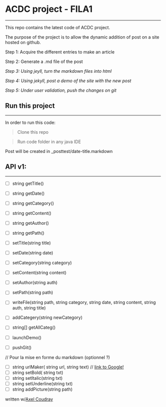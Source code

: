 # ACDC project - FILA1
***

This repo contains the latest code of ACDC project.


The purpose of the project is to allow the dynamic addition of post on a site hosted on github.

Step 1: Acquire the different entries to make an article

Step 2: Generate a .md file of the post

*Step 3: Using jeyll, turn the markdown files into html*

*Step 4: Using jekyll, post a demo of the site with the new post*

*Step 5: Under user validation, push the changes on git*

## Run this project
***

In order to run this code:

> Clone this repo

> Run code folder in any java IDE

Post will be created in _posttest/date-title.markdown


## API v1:
***

- [ ] string getTitle()
- [ ] string getDate()
- [ ] string getCategory()
- [ ] string getContent()
- [ ] string getAuthor()
- [ ] string getPath()


- [ ] setTitle(string title)
- [ ] setDate(string date)
- [ ] setCategory(string category)
- [ ] setContent(string content)
- [ ] setAuthor(string auth)
- [ ] setPath(string path)


- [ ] writeFile(string path, string category, string date, string content, string auth, string title)
- [ ] addCategery(string newCategory)
- [ ] string[] getAllCateg()
- [ ] launchDemo()
- [ ] pushGit()

// Pour la mise en forme du markdown (optionnel ?)

- [ ] string urlMaker( string url, string text) // [link to Google!](http://google.com)
- [ ] string setBold( string txt)
- [ ] string setItalic(string txt)
- [ ] string setUnderline(string txt)
- [ ] string addPicture(string path)

written w/[Axel Coudray](github.com/acoudray1/)
